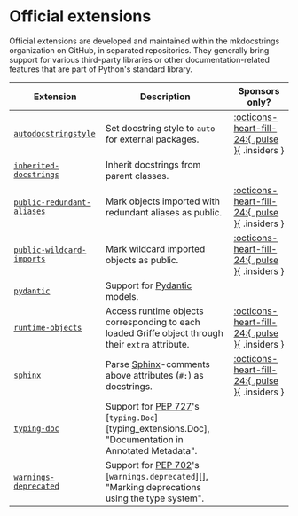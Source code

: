 # Official extensions

Official extensions are developed and maintained within the mkdocstrings organization on GitHub, in separated repositories. They generally bring support for various third-party libraries or other documentation-related features that are part of Python's standard library.

Extension | Description | Sponsors only?
--------- | ----------- | --------------
[`autodocstringstyle`](official/autodocstringstyle.md) | Set docstring style to `auto` for external packages. | [:octicons-heart-fill-24:{ .pulse }](../insiders/index.md){ .insiders }
[`inherited-docstrings`](official/inherited-docstrings.md) | Inherit docstrings from parent classes.
[`public-redundant-aliases`](official/public-redundant-aliases.md) | Mark objects imported with redundant aliases as public. | [:octicons-heart-fill-24:{ .pulse }](../insiders/index.md){ .insiders }
[`public-wildcard-imports`](official/public-wildcard-imports.md) | Mark wildcard imported objects as public. | [:octicons-heart-fill-24:{ .pulse }](../insiders/index.md){ .insiders }
[`pydantic`](official/pydantic.md) | Support for [Pydantic](https://docs.pydantic.dev/latest/) models.
[`runtime-objects`](official/runtime-objects.md) | Access runtime objects corresponding to each loaded Griffe object through their `extra` attribute. | [:octicons-heart-fill-24:{ .pulse }](../insiders/index.md){ .insiders }
[`sphinx`](official/sphinx.md) | Parse [Sphinx](https://www.sphinx-doc.org/)-comments above attributes (`#:`) as docstrings. | [:octicons-heart-fill-24:{ .pulse }](../insiders/index.md){ .insiders }
[`typing-doc`](official/typingdoc.md) | Support for [PEP 727](https://peps.python.org/pep-0727/)'s [`typing.Doc`][typing_extensions.Doc], "Documentation in Annotated Metadata".
[`warnings-deprecated`](official/warnings-deprecated.md) | Support for [PEP 702](https://peps.python.org/pep-0702/)'s [`warnings.deprecated`][], "Marking deprecations using the type system".

